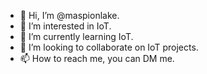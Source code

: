 - 👋 Hi, I’m @maspionlake.
- 👀 I’m interested in IoT.
- 🌱 I’m currently learning IoT.
- 💞️ I’m looking to collaborate on IoT projects.
- 📫 How to reach me, you can DM me.

<!---
maspionlake/maspionlake is a ✨ special ✨ repository because its `README.md` (this file) appears on your GitHub profile.
You can click the Preview link to take a look at your changes.
--->
